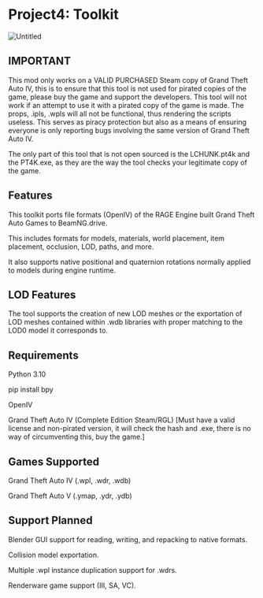 # Project4: Toolkit
![Untitled](https://user-images.githubusercontent.com/122072742/216810531-f371fdc5-3dca-48b1-b5c8-b27ab0d578a2.png)


## IMPORTANT
This mod only works on a VALID PURCHASED Steam copy of Grand Theft Auto IV, this is to ensure that this tool is not used for pirated copies of the game, please buy the game and support the developers. This tool will not work if an attempt to use it with a pirated copy of the game is made. The props, .ipls, .wpls will all not be functional, thus rendering the scripts useless. This serves as piracy protection but also as a means of ensuring everyone is only reporting bugs involving the same version of Grand Theft Auto IV. 

The only part of this tool that is not open sourced is the LCHUNK.pt4k and the PT4K.exe, as they are the way the tool checks your legitimate copy of the game.

## Features

This toolkit ports file formats (OpenIV) of the RAGE Engine built Grand Theft Auto Games to BeamNG.drive.

This includes formats for models, materials, world placement, item placement, occlusion, LOD, paths, and more.

It also supports native positional and quaternion rotations normally applied to models during engine runtime. 

## LOD Features
The tool supports the creation of new LOD meshes or the exportation of LOD meshes contained within .wdb libraries with proper matching to the LOD0 model it corresponds to.

## Requirements
Python 3.10

pip install bpy

OpenIV

Grand Theft Auto IV (Complete Edition Steam/RGL) [Must have a valid license and non-pirated version, it will check the hash and .exe, there is no way of circumventing this, buy the game.]

## Games Supported
Grand Theft Auto IV (.wpl, .wdr, .wdb)

Grand Theft Auto V (.ymap, .ydr, .ydb)

## Support Planned
Blender GUI support for reading, writing, and repacking to native formats.

Collision model exportation.

Multiple .wpl instance duplication support for .wdrs.

Renderware game support (III, SA, VC).
